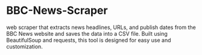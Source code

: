 # BBC-News-Scraper
 web scraper that extracts news headlines, URLs, and publish dates from the BBC News website and saves the data into a CSV file. Built using BeautifulSoup and requests, this tool is designed for easy use and customization.
